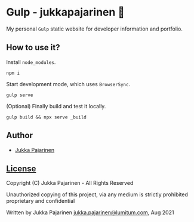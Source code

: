 # Gulp - jukkapajarinen 🥤

My personal `Gulp` static website for developer information and portfolio.

## How to use it?

Install `node_modules`.

```
npm i
```

Start development mode, which uses `BrowserSync`.

```
gulp serve
```

(Optional) Finally build and test it locally.

```
gulp build && npx serve _build
```

## Author

- [Jukka Pajarinen](https://www.jukkapajarinen.com)

## [License](LICENSE.md)

Copyright (C) Jukka Pajarinen - All Rights Reserved

Unauthorized copying of this project, via any medium is strictly prohibited proprietary and confidential

Written by Jukka Pajarinen <jukka.pajarinen@lumitum.com>, Aug 2021
